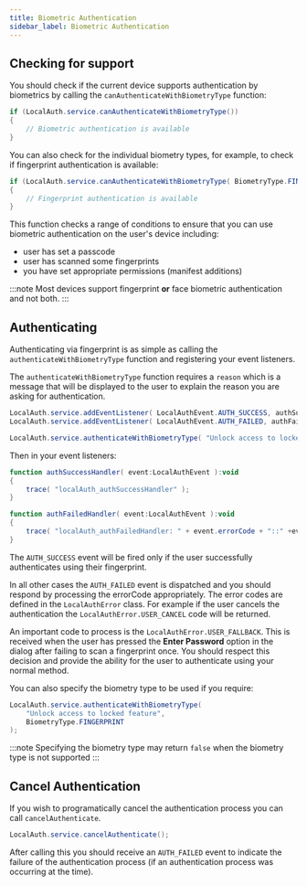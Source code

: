 ```yaml
---
title: Biometric Authentication
sidebar_label: Biometric Authentication
---
```



## Checking for support

You should check if the current device supports authentication by biometrics by calling the 
`canAuthenticateWithBiometryType` function:

```actionscript
if (LocalAuth.service.canAuthenticateWithBiometryType())
{
	// Biometric authentication is available
}
```

You can also check for the individual biometry types, for example, to check if fingerprint authentication is available:

```actionscript
if (LocalAuth.service.canAuthenticateWithBiometryType( BiometryType.FINGERPRINT ))
{
	// Fingerprint authentication is available
}
```

This function checks a range of conditions to ensure that you can use biometric authentication 
on the user's device including:

- user has set a passcode
- user has scanned some fingerprints
- you have set appropriate permissions (manifest additions)



:::note
Most devices support fingerprint **or** face biometric authentication and not both. 
:::


## Authenticating

Authenticating via fingerprint is as simple as calling the `authenticateWithBiometryType` function 
and registering your event listeners.

The `authenticateWithBiometryType` function requires a `reason` which is a message that 
will be displayed to the user to explain the reason you are asking for authentication.


```actionscript
LocalAuth.service.addEventListener( LocalAuthEvent.AUTH_SUCCESS, authSuccessHandler );
LocalAuth.service.addEventListener( LocalAuthEvent.AUTH_FAILED, authFailedHandler );

LocalAuth.service.authenticateWithBiometryType( "Unlock access to locked feature" );
```

Then in your event listeners:

```actionscript
function authSuccessHandler( event:LocalAuthEvent ):void 
{
	trace( "localAuth_authSuccessHandler" );
}

function authFailedHandler( event:LocalAuthEvent ):void 
{
	trace( "localAuth_authFailedHandler: " + event.errorCode + "::" +event.message  );
}
```

The `AUTH_SUCCESS` event will be fired only if the user successfully authenticates using 
their fingerprint.

In all other cases the `AUTH_FAILED` event is dispatched and you should respond by processing
the errorCode appropriately. The error codes are defined in the `LocalAuthError` class.
For example if the user cancels the authentication the `LocalAuthError.USER_CANCEL` code 
will be returned.

An important code to process is the `LocalAuthError.USER_FALLBACK`. This is received when the
user has pressed the **Enter Password** option in the dialog after failing to scan a fingerprint
once. You should respect this decision and provide the ability for the user to authenticate 
using your normal method.

You can also specify the biometry type to be used if you require:

```actionscript
LocalAuth.service.authenticateWithBiometryType( 
	"Unlock access to locked feature", 
	BiometryType.FINGERPRINT 
);
```

:::note
Specifying the biometry type may return `false` when the biometry type is not supported 
:::



## Cancel Authentication

If you wish to programatically cancel the authentication process 
you can call `cancelAuthenticate`.

```actionscript
LocalAuth.service.cancelAuthenticate();
```

After calling this you should receive an `AUTH_FAILED` event to indicate the failure of the authentication process (if an authentication process was occurring at the time).
